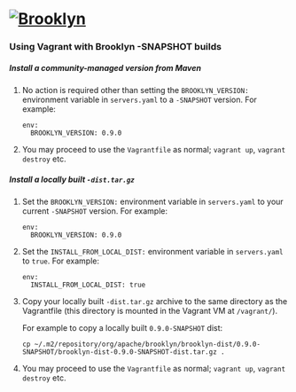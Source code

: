 
# [![**Brooklyn**](https://brooklyn.apache.org/style/img/apache-brooklyn-logo-244px-wide.png)](http://brooklyn.apache.org/)

### Using Vagrant with Brooklyn -SNAPSHOT builds

##### Install a community-managed version from Maven
1. No action is required other than setting the  `BROOKLYN_VERSION:` environment variable in `servers.yaml` to a `-SNAPSHOT` version. For example:

   ```
   env:
     BROOKLYN_VERSION: 0.9.0
   ```

2. You may proceed to use the `Vagrantfile` as normal; `vagrant up`, `vagrant destroy` etc.

##### Install a locally built `-dist.tar.gz`

1. Set the `BROOKLYN_VERSION:` environment variable in `servers.yaml` to your current `-SNAPSHOT` version. For example:

   ```
   env:
     BROOKLYN_VERSION: 0.9.0
   ```

2. Set the `INSTALL_FROM_LOCAL_DIST:` environment variable in `servers.yaml` to `true`. For example:

   ```
   env:
     INSTALL_FROM_LOCAL_DIST: true
   ```


3. Copy your locally built `-dist.tar.gz` archive to the same directory as the Vagrantfile (this directory is mounted in the Vagrant VM at `/vagrant/`).

   For example to copy a locally built `0.9.0-SNAPSHOT` dist:

   ```
   cp ~/.m2/repository/org/apache/brooklyn/brooklyn-dist/0.9.0-SNAPSHOT/brooklyn-dist-0.9.0-SNAPSHOT-dist.tar.gz .
   ```

4. You may proceed to use the `Vagrantfile` as normal; `vagrant up`, `vagrant destroy` etc.
